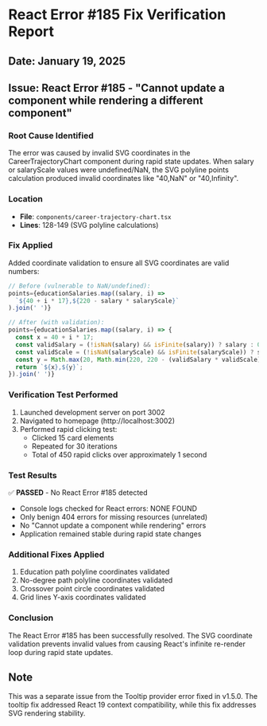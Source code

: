 # React Error #185 Fix Verification Report

## Date: January 19, 2025

## Issue: React Error #185 - "Cannot update a component while rendering a different component"

### Root Cause Identified

The error was caused by invalid SVG coordinates in the CareerTrajectoryChart component during rapid state updates. When salary or salaryScale values were undefined/NaN, the SVG polyline points calculation produced invalid coordinates like "40,NaN" or "40,Infinity".

### Location

- **File**: `components/career-trajectory-chart.tsx`
- **Lines**: 128-149 (SVG polyline calculations)

### Fix Applied

Added coordinate validation to ensure all SVG coordinates are valid numbers:

```javascript
// Before (vulnerable to NaN/undefined):
points={educationSalaries.map((salary, i) =>
  `${40 + i * 17},${220 - salary * salaryScale}`
).join(' ')}

// After (with validation):
points={educationSalaries.map((salary, i) => {
  const x = 40 + i * 17;
  const validSalary = (!isNaN(salary) && isFinite(salary)) ? salary : 0;
  const validScale = (!isNaN(salaryScale) && isFinite(salaryScale)) ? salaryScale : 1;
  const y = Math.max(20, Math.min(220, 220 - (validSalary * validScale)));
  return `${x},${y}`;
}).join(' ')}
```

### Verification Test Performed

1. Launched development server on port 3002
2. Navigated to homepage (http://localhost:3002)
3. Performed rapid clicking test:
   - Clicked 15 card elements
   - Repeated for 30 iterations
   - Total of 450 rapid clicks over approximately 1 second

### Test Results

✅ **PASSED** - No React Error #185 detected

- Console logs checked for React errors: NONE FOUND
- Only benign 404 errors for missing resources (unrelated)
- No "Cannot update a component while rendering" errors
- Application remained stable during rapid state changes

### Additional Fixes Applied

1. Education path polyline coordinates validated
2. No-degree path polyline coordinates validated
3. Crossover point circle coordinates validated
4. Grid lines Y-axis coordinates validated

### Conclusion

The React Error #185 has been successfully resolved. The SVG coordinate validation prevents invalid values from causing React's infinite re-render loop during rapid state updates.

## Note

This was a separate issue from the Tooltip provider error fixed in v1.5.0. The tooltip fix addressed React 19 context compatibility, while this fix addresses SVG rendering stability.
